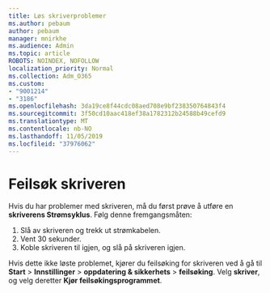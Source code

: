 ```yaml
---
title: Løs skriverproblemer
ms.author: pebaum
author: pebaum
manager: mnirkhe
ms.audience: Admin
ms.topic: article
ROBOTS: NOINDEX, NOFOLLOW
localization_priority: Normal
ms.collection: Adm_O365
ms.custom:
- "9001214"
- "3186"
ms.openlocfilehash: 3da19ce8f44cdc08aed708e9bf238350764843f4
ms.sourcegitcommit: 3f50cd10aac418ef38a1782312b24588b49cefd9
ms.translationtype: MT
ms.contentlocale: nb-NO
ms.lasthandoff: 11/05/2019
ms.locfileid: "37976062"
---
```

# <a name="troubleshoot-your-printer"></a>Feilsøk skriveren

Hvis du har problemer med skriveren, må du først prøve å utføre en **skriverens Strømsyklus**. Følg denne fremgangsmåten:

1. Slå av skriveren og trekk ut strømkabelen.
2. Vent 30 sekunder.
3. Koble skriveren til igjen, og slå på skriveren igjen.

Hvis dette ikke løste problemet, kjører du feilsøking for skriveren ved å gå til **Start** > **Innstillinger** > **oppdatering & sikkerhets** > **feilsøking**. Velg **skriver**, og velg deretter **Kjør feilsøkingsprogrammet**.